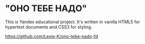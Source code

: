 #  "ОНО ТЕБЕ НАДО"
This is Yandex educational project. It's written in vanilla HTML5 for hypertext documents and CSS3 for styling.

https://github.com/Lexie-K/ono-tebe-nado-fd